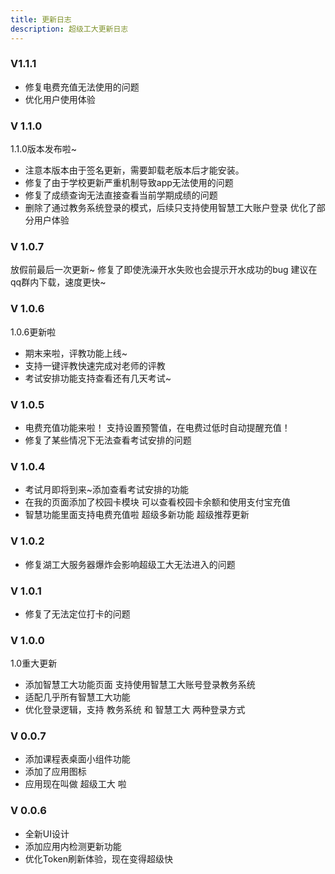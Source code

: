 ```yaml
---
title: 更新日志
description: 超级工大更新日志
---
```


### V1.1.1

- 修复电费充值无法使用的问题 
- 优化用户使用体验

### V 1.1.0

  1.1.0版本发布啦~
  - 注意本版本由于签名更新，需要卸载老版本后才能安装。
  - 修复了由于学校更新严重机制导致app无法使用的问题
  - 修复了成绩查询无法直接查看当前学期成绩的问题
  - 删除了通过教务系统登录的模式，后续只支持使用智慧工大账户登录 优化了部分用户体验
  
  
### V 1.0.7

放假前最后一次更新~ 修复了即使洗澡开水失败也会提示开水成功的bug 建议在qq群内下载，速度更快~

### V 1.0.6

1.0.6更新啦
- 期末来啦，评教功能上线~ 
- 支持一键评教快速完成对老师的评教
- 考试安排功能支持查看还有几天考试~

### V 1.0.5

- 电费充值功能来啦！ 支持设置预警值，在电费过低时自动提醒充值！ 
- 修复了某些情况下无法查看考试安排的问题

### V 1.0.4

- 考试月即将到来~添加查看考试安排的功能
- 在我的页面添加了校园卡模块 可以查看校园卡余额和使用支付宝充值
- 智慧功能里面支持电费充值啦
超级多新功能 超级推荐更新

### V 1.0.2

- 修复湖工大服务器爆炸会影响超级工大无法进入的问题

### V 1.0.1

- 修复了无法定位打卡的问题

### V 1.0.0

1.0重大更新
- 添加智慧工大功能页面 支持使用智慧工大账号登录教务系统 
- 适配几乎所有智慧工大功能 
- 优化登录逻辑，支持 教务系统 和 智慧工大 两种登录方式

### V 0.0.7

- 添加课程表桌面小组件功能
- 添加了应用图标
- 应用现在叫做 超级工大 啦

### V 0.0.6

- 全新UI设计
- 添加应用内检测更新功能
- 优化Token刷新体验，现在变得超级快
